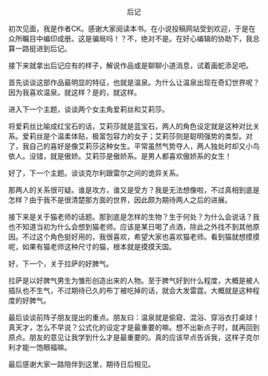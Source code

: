 <p align="center">后记</p>

初次见面，我是作者CK。感谢大家阅读本书。在小说投稿网站受到欢迎，于是在众所瞩目中编印成册。这是骗局吗！？不，绝对不是。在好心编辑的协助下，我总算一路挺进到后记。

接下来就拿出后记应有的样子，解说作品或是聊聊小道消息，试着画蛇添足吧。

首先谈谈这部作品最明显的特征，也就是温泉。为什么让温泉出现在奇幻世界呢？因为我喜欢温泉。就这样？是的，就这样。

进入下一个主题，谈谈两个女主角爱莉丝和艾莉莎。

将爱莉丝比喻成红宝石的话，艾莉莎就是蓝宝石，两人的角色设定就是这种对比关系。爱莉丝是个温柔体贴，极富包容力的女子；艾莉莎则是聪明强势的类型。对了，我自己的喜好是像艾莉莎这种女生。平常虽然气势夺人，两人独处时却又小鸟依人。没错，就是傲娇。艾莉莎是傲娇系。是男人都喜欢傲娇系的女生！

好了，下一个主题。谈谈克尔利跟雷尔之间的诡异关系。

那两人的关系很可疑。谁是攻方，谁又是受方？我是无法想像啦，不过真相到底是怎样？由于我不是很清楚那方面的世界，因此颇为期待两人之后的进展。

接下来是关于猫老师的话题。那到底是怎样的生物？生于何处？为什么会说话？我也不知道当初为什么会想到猫老师。应该是某日喝了点酒，除此之外找不到其他原因。不过这个角色挺好用的，我很喜欢，希望大家也喜欢猫老师。看到猫就想摸摸呢，如果有猫老师这种尺寸的猫，根本就是摸摸天国。

好，下一个，关于拉萨的好脾气。

拉萨是以好脾气男生为雏形创造出来的人物。至于脾气好到什么程度，大概是被人插队也不生气，不过期待已久的布丁被吃掉的话，就会大发雷霆。大概就是这种程度的好脾气。

最后谈谈前阵子朋友提出的重点。朋友曰：温泉就是偷窥、混浴、穿浴衣打桌球！真天才，怎么不早说？公式化的设定才是最重要的嘛。想不出新点子时，就再回到原点。朋友的意见让我学到什么才是最重要的。真的应该早点告诉我，这样子克尔利才能一饱眼福嘛。

最后感谢大家一路陪伴到这里，期待日后相见。

